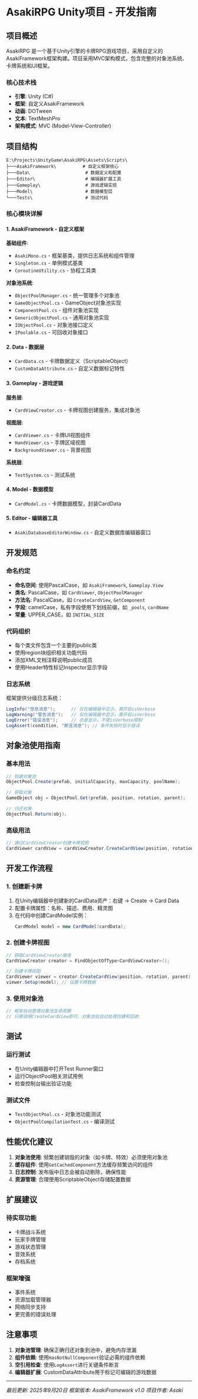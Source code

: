 # AsakiRPG Unity项目 - 开发指南

## 项目概述

AsakiRPG 是一个基于Unity引擎的卡牌RPG游戏项目，采用自定义的AsakiFramework框架构建。项目采用MVC架构模式，包含完整的对象池系统、卡牌系统和UI框架。

### 核心技术栈
- **引擎**: Unity (C#)
- **框架**: 自定义AsakiFramework
- **动画**: DOTween
- **文本**: TextMeshPro
- **架构模式**: MVC (Model-View-Controller)

## 项目结构

```
E:\Projects\UnityGame\AsakiRPG\Assets\Scripts\
├───AsakiFramework\          # 自定义框架核心
├───Data\                     # 数据定义和配置
├───Editor\                   # 编辑器扩展工具
├───Gameplay\                 # 游戏逻辑实现
├───Model\                    # 数据模型层
└───Tests\                    # 测试代码
```

### 核心模块详解

#### 1. AsakiFramework - 自定义框架
**基础组件**:
- `AsakiMono.cs` - 框架基类，提供日志系统和组件管理
- `Singleton.cs` - 单例模式基类
- `CoroutineUtility.cs` - 协程工具类

**对象池系统**:
- `ObjectPoolManager.cs` - 统一管理多个对象池
- `GameObjectPool.cs` - GameObject对象池实现
- `ComponentPool.cs` - 组件对象池实现
- `GenericObjectPool.cs` - 通用对象池实现
- `IObjectPool.cs` - 对象池接口定义
- `IPoolable.cs` - 可回收对象接口

#### 2. Data - 数据层
- `CardData.cs` - 卡牌数据定义（ScriptableObject）
- `CustomDataAttribute.cs` - 自定义数据标记特性

#### 3. Gameplay - 游戏逻辑
**服务层**:
- `CardViewCreator.cs` - 卡牌视图创建服务，集成对象池

**视图层**:
- `CardViewer.cs` - 卡牌UI视图组件
- `HandViewer.cs` - 手牌区域视图
- `BackgroundViewer.cs` - 背景视图

**系统层**:
- `TestSystem.cs` - 测试系统

#### 4. Model - 数据模型
- `CardModel.cs` - 卡牌数据模型，封装CardData

#### 5. Editor - 编辑器工具
- `AsakiDatabaseEditorWindow.cs` - 自定义数据库编辑器窗口

## 开发规范

### 命名约定
- **命名空间**: 使用PascalCase，如 `AsakiFramework`, `Gameplay.View`
- **类名**: PascalCase，如 `CardViewer`, `ObjectPoolManager`
- **方法名**: PascalCase，如 `CreateCardView`, `GetComponent`
- **字段**: camelCase，私有字段使用下划线前缀，如 `_pools`, `cardName`
- **常量**: UPPER_CASE，如 `INITIAL_SIZE`

### 代码组织
- 每个类文件包含一个主要的public类
- 使用region块组织相关功能代码
- 添加XML文档注释说明public成员
- 使用Header特性标记Inspector显示字段

### 日志系统
框架提供分级日志系统：
```csharp
LogInfo("信息消息");      // 仅在编辑器中显示，需开启isVerbose
LogWarning("警告消息");   // 仅在编辑器中显示，需开启isVerbose  
LogError("错误消息");     // 总是显示，不受isVerbose限制
LogAssert(condition, "断言消息"); // 条件失败时显示错误
```

## 对象池使用指南

### 基本用法
```csharp
// 创建对象池
ObjectPool.Create(prefab, initialCapacity, maxCapacity, poolName);

// 获取对象
GameObject obj = ObjectPool.Get(prefab, position, rotation, parent);

// 归还对象
ObjectPool.Return(obj);
```

### 高级用法
```csharp
// 通过CardViewCreator创建卡牌视图
CardViewer cardView = cardViewCreator.CreateCardView(position, rotation, parent);
```

## 开发工作流程

### 1. 创建新卡牌
1. 在Unity编辑器中创建新的CardData资产：右键 -> Create -> Card Data
2. 配置卡牌属性：名称、描述、费用、精灵图
3. 在代码中创建CardModel实例：
   ```csharp
   CardModel model = new CardModel(cardData);
   ```

### 2. 创建卡牌视图
```csharp
// 获取CardViewCreator服务
CardViewCreator creator = FindObjectOfType<CardViewCreator>();

// 创建卡牌视图
CardViewer viewer = creator.CreateCardView(position, rotation, parent);
viewer.Setup(model); // 设置卡牌数据
```

### 3. 使用对象池
```csharp
// 框架自动管理对象池生命周期
// 只需调用CreateCardView即可，对象池会自动处理创建和回收
```

## 测试

### 运行测试
- 在Unity编辑器中打开Test Runner窗口
- 运行ObjectPool相关测试用例
- 检查控制台输出验证功能

### 测试文件
- `TestObjectPool.cs` - 对象池功能测试
- `ObjectPoolCompilationTest.cs` - 编译测试

## 性能优化建议

1. **对象池使用**: 频繁创建销毁的对象（如卡牌、特效）必须使用对象池
2. **缓存组件**: 使用`GetCachedComponent`方法缓存频繁访问的组件
3. **日志控制**: 发布版中日志会被自动剔除，确保性能
4. **资源管理**: 合理使用ScriptableObject存储配置数据

## 扩展建议

### 待实现功能
- 卡牌战斗系统
- 玩家手牌管理
- 游戏状态管理
- 音效系统
- 存档系统

### 框架增强
- 事件系统
- 资源加载管理器
- 网络同步支持
- 更完善的错误处理

## 注意事项

1. **对象池管理**: 确保正确归还对象到池中，避免内存泄漏
2. **组件依赖**: 使用`HasNotNullComponent`验证必需的组件依赖
3. **空引用检查**: 使用`LogAssert`进行关键条件断言
4. **编辑器扩展**: CustomDataAttribute用于标记可编辑的游戏数据

---

*最后更新: 2025年9月20日*
*框架版本: AsakiFramework v1.0*
*项目作者: Asaki*